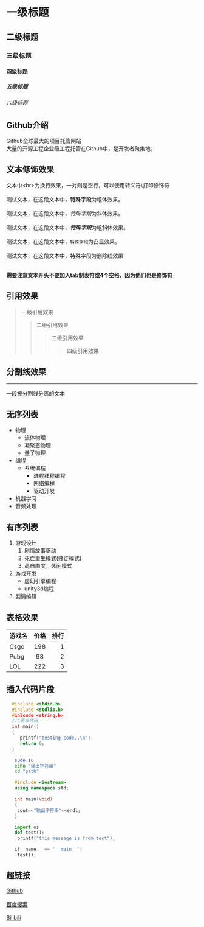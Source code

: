 # 一级标题
## 二级标题
### 三级标题
#### 四级标题
##### 五级标题
###### 六级标题

## Github介绍
 
  Github全球最大的项目托管网站<br>大量的开源工程企业级工程托管在Github中，是开发者聚集地。



## 文本修饰效果

 文本中\<br\>为换行效果，一对则是空行，可以使用转义符\\打印修饰符<br><br>
 测试文本，在这段文本中，**特殊字段**为粗体效果。<br><br>
 测试文本，在这段文本中，*特殊字段*为斜体效果。<br><br>
 测试文本，在这段文本中，***特殊字段***为粗斜体效果。<br><br>
 测试文本，在这段文本中，`特殊字段`为凸显效果。<br><br>
 测试文本，在这段文本中，~~特殊字段~~为删除线效果<br><br>

 **需要注意文本开头不要加入tab制表符或4个空格，因为他们也是修饰符**


## 引用效果

> 一级引用效果
>> 二级引用效果
>>> 三级引用效果
>>>> 四级引用效果

## 分割线效果

---
  一段被分割线分离的文本


## 无序列表

* 物理
  * 流体物理
  * 凝聚态物理
  * 量子物理
* 编程
  * 系统编程
    * 进程线程编程
    * 网络编程
    * 驱动开发
* 机器学习
* 音频处理


## 有序列表

1. 游戏设计
   1. 剧情故事驱动
   2. 死亡重生模式(赌徒模式)
   3. 高自由度，休闲模式
2. 游戏开发
   * 虚幻引擎编程
   * unity3d编程
3. 剧情编辑


## 表格效果

游戏名|价格|排行
--|:--:|--:
Csgo|198|1
Pubg|98|2
LOL|222|3


## 插入代码片段

```c
  #include <stdio.h>
  #include <stdlib.h>
  #inlcude <string.h>
  //C语言代码
  int main()
  {
     printf("testing code..\n");
     return 0;
  }
```
```bash
   sudo su
   echo "输出字符串"
   cd "path"
```

```cpp
   #include <iostream>
   using namespace std;

   int main(void)
   {
   	cout<<"输出字符串"<<endl;
   }
```

```python
   import os
   def test();
   	printf("this message is from test");

   if__name__ == '__main__';
   	test();
```

## 超链接

[Github](https://github.com "跳转到Github")<br><br>
[百度搜索](https://www.baidu.com "跳转到百度")<br><br>
[Bilibili](https://www.bilibili.com "Bilibili")
